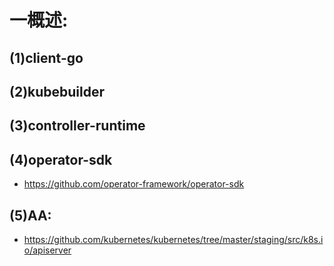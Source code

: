 # 一概述:
## (1)client-go

## (2)kubebuilder

## (3)controller-runtime

## (4)operator-sdk
- https://github.com/operator-framework/operator-sdk

## (5)AA:
- https://github.com/kubernetes/kubernetes/tree/master/staging/src/k8s.io/apiserver
